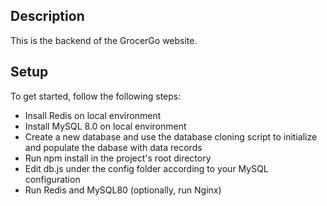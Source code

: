 ## Description
This is the backend of the GrocerGo website.



## Setup
To get started, follow the following steps:
* Insall Redis on local environment
* Install MySQL 8.0 on local environment
* Create a new database and use the database cloning script to initialize and populate the dabase with data records
* Run npm install in the project's root directory
* Edit db.js under the config folder according to your MySQL configuration
* Run Redis and MySQL80 (optionally, run Nginx)   

